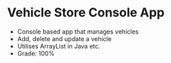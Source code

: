 # Vehicle Store Console App
- Console based app that manages vehicles
- Add, delete and update a vehicle
- Utilises ArrayList in Java etc.
- Grade: 100%